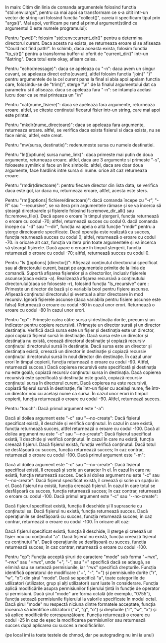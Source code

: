 In main: 
Citim din linia de comanda argumentele folosind functia "std::env::args", pentru ca mai apoi sa transformam ce s-a citit intr-un vector de string-uri folosind functia "collect()", careia ii specificam tipul prin "args()".
Mai apoi, verificam pe rand al primul argument(stiind ca argumentul 0 este numele programului):

Pentru "pwd()": 
	folosim "std::env::current_dir()" pentru a determina directorul curent. Daca acesta nu exista, se returneaza eroare si se afiseaza "Could not find path!". In schimb, daca aceasta exista, folosim functia "to_str()" pentru a transforma buffer-ul oferit de "current_dir()" intr-un "&string". Daca totul este okay, afisam calea.

Pentru "echo(message)":
	daca se apeleaza cu "-n":
		daca avem un singur cuvant, se apeleaza direct echo(cuvant), altfel folosim functia "join(" ")" pentru argumentele de la cel curent pana la final si abia apoi apelam functia care, folosindu-se de "trim()", sterge "\n" de la finalul argumentului dat ca parametru si il afiseaza.
	daca se apeleaza fara "-n":
		se intampla acelasi lucru doar ca se mai printeaza un "\n" 

Pentru "cat(nume_fisiere)":
	daca se apeleaza fara argumente, returneaza eroare.
	altfel, se citeste continutul fiecarui fisier intr-un string, care mai apoi este printat.


Pentru "mkdir(nume_directoare)":
	daca se apeleaza fara argumente, returneaza eroare.
	altfel, se verifica daca exista fisierul si daca exista, nu se face nimic, altfel, este creat.


Pentru "mv(sursa, destinatie)":
	redenumeste sursa cu numele destinatiei.


Pentru "ln([optiune] sursa nume_link)":
	daca primeste mai putin de doua argumente, returneaza eroare.
	altfel, daca are 3 argumente si primeste "-s", foloseste symlink si face un link simbolic.
	altfel, daca are doar doua argumente, face hardlink intre sursa si nume.
	orice alt caz returneaza eroare.

Pentru "rmdir(directoare)":
	pentru fiecare director din lista data, se verifica daca este gol, iar daca nu, returneaza eroare, altfel, acesta este sters.


Pentru "rm([options] fichiere/directoare)":
	dacă comanda începe cu "-r", "-R" sau "--recursive", se va itera prin argumentele rămase și se va încerca să șteargă directoarele și fișierele folosind fs::remove_dir_all() sau fs::remove_file(). Dacă apare o eroare în timpul ștergerii, funcția returnează o eroare cu codul -70; altfel, returnează succes cu codul 0.
	dacă comanda începe cu "-d" sau "--dir", funcția va apela o altă funcție "rmdir" pentru a șterge directoarele specificate. Dacă operația este realizată cu succes, funcția returnează succes cu codul 0; altfel, returnează o eroare cu codul -70.
	in oricare alt caz, funcția va itera prin toate argumentele și va încerca să șteargă fișierele. Dacă apare o eroare în timpul ștergerii, funcția returnează o eroare cu codul -70; altfel, returnează succes cu codul 0.


Pentru "ls ([options] [director])":
	Afișează conținutul directorului specificat sau al directorului curent, bazat pe argumentele primite de la linia de comandă.
	Suportă afișarea fișierelor și a directorilor, inclusiv fișierele ascunse(daca exista -a).
	Realizează afișarea recursivă a conținutului directorului(daca se foloseste -r), folosind funcția "ls_recursive" care :
		Primește un director de bază și o variabila bool pentru fișiere ascunse.
		Afișează conținutul directorului și eventual a altor directoare în mod recursiv.
		Ignoră fișierele ascunse (daca variabila pentru fisiere ascunse este falsa)
		Returnează o eroare cu codul -80 în cazul unor erori.
	Returnează o eroare cu codul -80 în cazul unor erori.
	
	

Pentru "cp" :
	Primește calea către sursa și destinația dorite, precum și un indicator pentru copiere recursivă. (Primește un director sursă și un director destinație.
Verifică dacă sursa este un fișier și destinația este un director, apoi copiază fișierul sursă în destinație.
Dacă sursa este un director și destinația nu există, creează directorul destinație și copiază recursiv conținutul directorului sursă în destinație.
Dacă sursa este un director și destinația există, creează un director în destinație și copiază recursiv conținutul directorului sursă în noul director din destinație.
În cazul unor erori în timpul copierii, funcția returnează o eroare cu codul -90. Altfel, returnează succes.)
	Dacă copierea recursivă este specificată și destinația nu este goală, copiază recursiv conținutul sursa în destinația.
	Dacă copierea recursivă este specificată și destinația este goală, copiază recursiv conținutul sursa în directorul curent.
	Dacă copierea nu este recursivă, copiază fișierul sursă în destinație, fie într-un fișier cu același nume, fie într-un director nou cu același nume ca sursa.
	În cazul unor erori în timpul copierii, funcția returnează o eroare cu codul -90. Altfel, returnează succes.


Pentru "touch":
	Dacă primul argument este "-a":

Dacă al doilea argument este "-c" sau "--no-create":
Dacă fișierul specificat există, îl deschide și verifică conținutul.
În cazul în care există, funcția returnează succes, altfel returnează o eroare cu codul -100.
Dacă al doilea argument nu este "-c" sau "--no-create":
Dacă fișierul specificat există, îl deschide și verifică conținutul.
În cazul în care nu există, funcția creează fișierul.
Dacă fișierul există, funcția verifică conținutul.
Dacă totul se desfășoară cu succes, funcția returnează succes; în caz contrar, returnează o eroare cu codul -100.
Dacă primul argument este "-m":

Dacă al doilea argument este "-c" sau "--no-create":
Dacă fișierul specificat există, îl creează și scrie un caracter în el.
În cazul în care nu există, funcția returnează succes.
Dacă al doilea argument nu este "-c" sau "--no-create":
Dacă fișierul specificat există, îl creează și scrie un spațiu în el.
Dacă fișierul nu există, funcția creează fișierul.
În cazul în care totul se desfășoară cu succes, funcția returnează succes; în caz contrar, returnează o eroare cu codul -100.
Dacă primul argument este "-c" sau "--no-create":

Dacă fișierul specificat există, funcția îl deschide și îl suprascrie cu conținutul sa.
Dacă fișierul nu există, funcția returnează succes.
Dacă operațiunile se desfășoară cu succes, funcția returnează succes; în caz contrar, returnează o eroare cu codul -100.
În oricare alt caz:

Dacă fișierul specificat există, funcția îl deschide, îl șterge și creează un fișier nou cu conținutul "a".
Dacă fișierul nu există, funcția creează fișierul cu conținutul "a".
Dacă operațiunile se desfășoară cu succes, funcția returnează succes; în caz contrar, returnează o eroare cu codul -100.

Pentru "cp":
Funcția acceptă șiruri de caractere "mode" sub forma "+rwx", "-rwx" sau "=rwx", unde "+", "-", sau "=" specifică dacă se adaugă, se elimină sau se setează permisiunile, iar "rwx" specifică drepturile.
Funcția identifică operatorul de modificare ("+", "-", "=") și permisiunile dorite ("r", "w", "x") din șirul "mode".
Dacă se specifică "a", toate categoriile de utilizatori (utilizator, grup și alți utilizatori) sunt luate în considerare.
Funcția aplică modificările asupra permisiunilor fișierului țintă în funcție de operator și permisiuni.
Dacă șirul "mode" are forma octală (de exemplu, "0755"), funcția setează permisiunile fișierului la valorile specificate în modul octal.
Dacă șirul "mode" nu respectă niciuna dintre formatele acceptate, funcția încearcă să identifice utilizatorii ("u", "g", "o") și drepturile ("r", "w", "x") și să aplice modificările corespunzătoare.
Funcția returnează o eroare cu codul -25 în caz de eșec la modificarea permisiunilor sau returnează succes după aplicarea cu succes a modificărilor.


(pe local imi ia toate testele de chmod, dar pe autograding nu imi ia unul)

	




	

